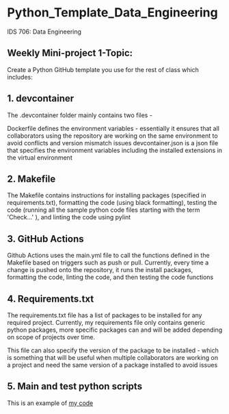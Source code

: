 # Python_Template_Data_Engineering
IDS 706: Data Engineering 

## Weekly Mini-project 1-Topic:  

Create a Python GitHub template you use for the rest of class which includes:

## 1. devcontainer

The .devcontainer folder mainly contains two files -

Dockerfile defines the environment variables - essentially it ensures that all collaborators using the repository are working on the same environment to avoid conflicts and version mismatch issues
devcontainer.json is a json file that specifies the environment variables including the installed extensions in the virtual environment

## 2. Makefile

The Makefile contains instructions for installing packages (specified in requirements.txt), formatting the code (using black formatting), testing the code (running all the sample python code files starting with the term 'Check...' ), and linting the code using pylint


## 3. GitHub Actions
  
Github Actions uses the main.yml file to call the functions defined in the Makefile based on triggers such as push or pull. Currently, every time a change is pushed onto the repository, it runs the install packages, formatting the code, linting the code, and then testing the code functions
  
## 4. Requirements.txt

The requirements.txt file has a list of packages to be installed for any required project. Currently, my requirements file only contains generic python packages, more specific packages can and will be added depending on scope of projects over time.

This file can also specify the version of the package to be installed - which is something that will be useful when multiple collaborators are working on a project and need the same version of a package installed to avoid issues

## 5. Main and test python scripts

This is an example of [my code](https://github.com/Keonnartey/Python_Template_Data_Engineering/blob/ef368639a4e05db2004fdac43f6251e446e4923b/main.py)
